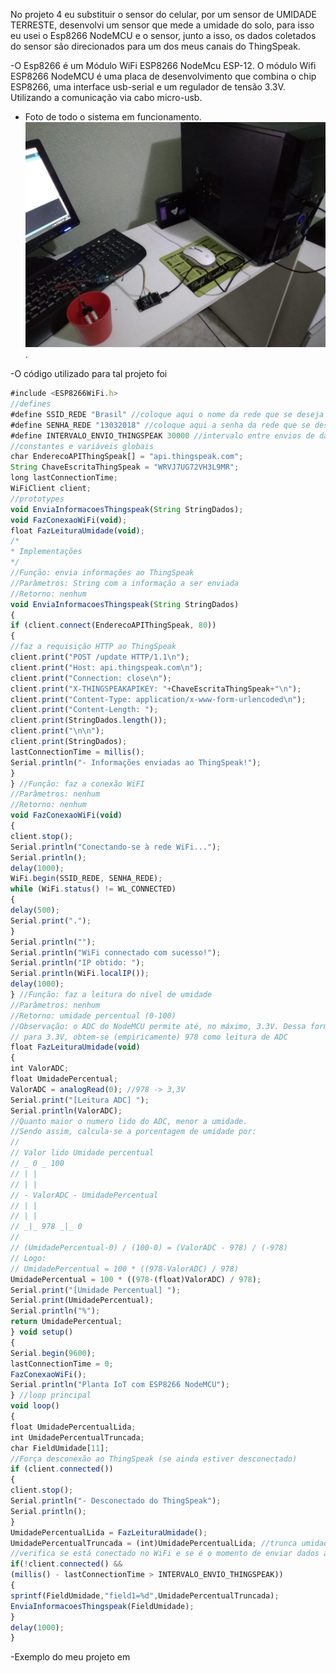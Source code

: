 No projeto 4 eu substituir o sensor do celular, por um sensor de UMIDADE TERRESTE, desenvolvi um sensor que mede a umidade do solo, para isso eu usei o Esp8266 NodeMCU e o sensor, junto a isso, os dados coletados do sensor são direcionados para um dos meus canais do ThingSpeak. 

-O Esp8266 é um Módulo WiFi ESP8266 NodeMcu ESP-12. O módulo Wifi ESP8266 NodeMCU é uma placa de desenvolvimento que combina o chip ESP8266, uma interface usb-serial e um regulador de tensão 3.3V. Utilizando a comunicação via cabo micro-usb. 

  - Foto de todo o sistema em funcionamento.
![Alt Text](https://github.com/AquilesBurlamaqui/InternetDasCoisas/blob/master/projeto4/turma2019.2/Matheus%20Cavalcante/Proje4.png.jpeg).


-O código utilizado para tal projeto foi 

```javascript
#include <ESP8266WiFi.h> 
//defines 
#define SSID_REDE "Brasil" //coloque aqui o nome da rede que se deseja conectar 
#define SENHA_REDE "13032018" //coloque aqui a senha da rede que se deseja conectar 
#define INTERVALO_ENVIO_THINGSPEAK 30000 //intervalo entre envios de dados ao ThingSpeak (em ms) 
//constantes e variáveis globais 
char EnderecoAPIThingSpeak[] = "api.thingspeak.com"; 
String ChaveEscritaThingSpeak = "WRVJ7UG72VH3L9MR"; 
long lastConnectionTime; 
WiFiClient client; 
//prototypes 
void EnviaInformacoesThingspeak(String StringDados); 
void FazConexaoWiFi(void); 
float FazLeituraUmidade(void); 
/* 
* Implementações 
*/ 
//Função: envia informações ao ThingSpeak 
//Parâmetros: String com a informação a ser enviada 
//Retorno: nenhum 
void EnviaInformacoesThingspeak(String StringDados) 
{ 
if (client.connect(EnderecoAPIThingSpeak, 80)) 
{ 
//faz a requisição HTTP ao ThingSpeak 
client.print("POST /update HTTP/1.1\n"); 
client.print("Host: api.thingspeak.com\n"); 
client.print("Connection: close\n"); 
client.print("X-THINGSPEAKAPIKEY: "+ChaveEscritaThingSpeak+"\n"); 
client.print("Content-Type: application/x-www-form-urlencoded\n"); 
client.print("Content-Length: "); 
client.print(StringDados.length()); 
client.print("\n\n"); 
client.print(StringDados); 
lastConnectionTime = millis(); 
Serial.println("- Informações enviadas ao ThingSpeak!"); 
} 
} //Função: faz a conexão WiFI 
//Parâmetros: nenhum 
//Retorno: nenhum 
void FazConexaoWiFi(void) 
{ 
client.stop(); 
Serial.println("Conectando-se à rede WiFi..."); 
Serial.println(); 
delay(1000); 
WiFi.begin(SSID_REDE, SENHA_REDE); 
while (WiFi.status() != WL_CONNECTED) 
{ 
delay(500); 
Serial.print("."); 
} 
Serial.println(""); 
Serial.println("WiFi connectado com sucesso!"); 
Serial.println("IP obtido: "); 
Serial.println(WiFi.localIP()); 
delay(1000); 
} //Função: faz a leitura do nível de umidade 
//Parâmetros: nenhum 
//Retorno: umidade percentual (0-100) 
//Observação: o ADC do NodeMCU permite até, no máximo, 3.3V. Dessa forma, 
// para 3.3V, obtem-se (empiricamente) 978 como leitura de ADC 
float FazLeituraUmidade(void) 
{ 
int ValorADC; 
float UmidadePercentual; 
ValorADC = analogRead(0); //978 -> 3,3V 
Serial.print("[Leitura ADC] "); 
Serial.println(ValorADC); 
//Quanto maior o numero lido do ADC, menor a umidade. 
//Sendo assim, calcula-se a porcentagem de umidade por: 
// 
// Valor lido Umidade percentual 
// _ 0 _ 100 
// | | 
// | | 
// - ValorADC - UmidadePercentual 
// | | 
// | | 
// _|_ 978 _|_ 0 
// 
// (UmidadePercentual-0) / (100-0) = (ValorADC - 978) / (-978) 
// Logo: 
// UmidadePercentual = 100 * ((978-ValorADC) / 978) 
UmidadePercentual = 100 * ((978-(float)ValorADC) / 978); 
Serial.print("[Umidade Percentual] "); 
Serial.print(UmidadePercentual); 
Serial.println("%"); 
return UmidadePercentual; 
} void setup() 
{ 
Serial.begin(9600); 
lastConnectionTime = 0; 
FazConexaoWiFi(); 
Serial.println("Planta IoT com ESP8266 NodeMCU"); 
} //loop principal 
void loop() 
{ 
float UmidadePercentualLida; 
int UmidadePercentualTruncada; 
char FieldUmidade[11]; 
//Força desconexão ao ThingSpeak (se ainda estiver desconectado) 
if (client.connected()) 
{ 
client.stop(); 
Serial.println("- Desconectado do ThingSpeak"); 
Serial.println(); 
} 
UmidadePercentualLida = FazLeituraUmidade(); 
UmidadePercentualTruncada = (int)UmidadePercentualLida; //trunca umidade como número inteiro 
//verifica se está conectado no WiFi e se é o momento de enviar dados ao ThingSpeak 
if(!client.connected() && 
(millis() - lastConnectionTime > INTERVALO_ENVIO_THINGSPEAK)) 
{ 
sprintf(FieldUmidade,"field1=%d",UmidadePercentualTruncada); 
EnviaInformacoesThingspeak(FieldUmidade); 
} 
delay(1000); 
} 
```
-Exemplo do meu projeto em 
